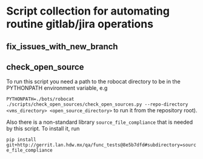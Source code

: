# Script collection for automating routine gitlab/jira operations


## fix_issues_with_new_branch


## check_open_source
To run this script you need a path to the robocat directory to be in the PYTHONPATH environment
variable, e.g

`PYTHONPATH=./bots/robocat ./scripts/check_open_sources/check_open_sources.py --repo-directory
<vms_directory> <open_source_directory>`
to run it from the repository root).

Also there is a non-standard library `source_file_compliance` that is needed by this script. To
install it, run

`pip install git+http://gerrit.lan.hdw.mx/qa/func_tests@8e5b7dfd#subdirectory=source_file_compliance`
